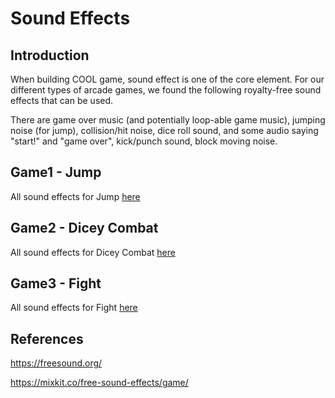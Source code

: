 # Sound Effects
## Introduction
When building COOL game, sound effect is one of the core element. For our different types of arcade games, we found the following royalty-free sound effects that can be used.

There are game over music (and potentially loop-able game music), jumping noise (for jump), collision/hit noise, dice roll sound, and some audio saying "start!" and "game over", kick/punch sound, block moving noise.

## Game1 - Jump
All sound effects for Jump
[here]()
## Game2 - Dicey Combat
All sound effects for Dicey Combat
[here]()
## Game3 - Fight
All sound effects for Fight
[here]()

## References
https://freesound.org/

https://mixkit.co/free-sound-effects/game/